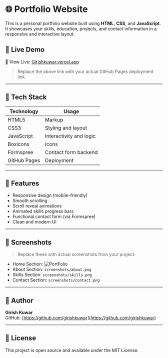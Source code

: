# 🌐 Portfolio Website

This is a personal portfolio website built using **HTML**, **CSS**, and **JavaScript**. It showcases your skills, education, projects, and contact information in a responsive and interactive layout.

## 🚀 Live Demo

🔗 View Live: 
[Girishkuwar.vercel.app](https://girishkuwar.vercel.app/)

> Replace the above link with your actual GitHub Pages deployment link.

---

## 🧰 Tech Stack

| Technology     | Usage                          |
| -------------- | ------------------------------ |
| HTML5          | Markup                         |
| CSS3           | Styling and layout             |
| JavaScript     | Interactivity and logic        |
| Boxicons       | Icons                          |
| Formspree      | Contact form backend           |
| GitHub Pages   | Deployment                     |

---

## 📂 Features

- Responsive design (mobile-friendly)  
- Smooth scrolling  
- Scroll reveal animations  
- Animated skills progress bars  
- Functional contact form (via Formspree)  
- Clean and modern UI  

---

## 📸 Screenshots

> Replace these with actual screenshots from your project:

- Home Section: ![PortFolio](https://i.postimg.cc/jqpM3MMZ/image.png) 
- About Section: `screenshots/about.png`  
- Skills Section: `screenshots/skills.png`  
- Contact Section: `screenshots/contact.png`

---

## 📢 Author

**Girish Kuwar**  
GitHub: [https://github.com/girishkuwar](https://github.com/girishkuwar)

---

## 📄 License

This project is open source and available under the MIT License.
